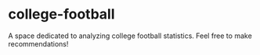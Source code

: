 # college-football
A space dedicated to analyzing college football statistics. Feel free to make recommendations!
